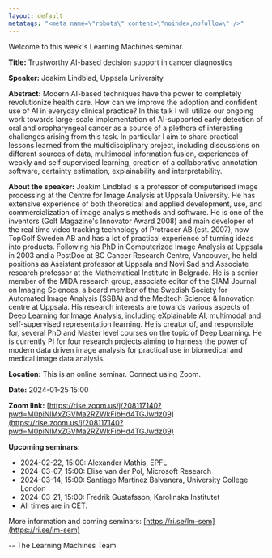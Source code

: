 ```yaml
---
layout: default
metatags: "<meta name=\"robots\" content=\"noindex,nofollow\" />"
---
```

Welcome to this week's Learning Machines seminar.

**Title:** Trustworthy AI-based decision support in cancer diagnostics

**Speaker:** Joakim Lindblad, Uppsala University

**Abstract:** Modern AI-based techniques have the power to completely revolutionize health care. How can we improve the adoption and confident use of AI in everyday clinical practice? In this talk I will utilize our ongoing work towards large-scale implementation of AI-supported early detection of oral and oropharyngeal cancer as a source of a plethora of interesting challenges arising from this task. In particular I aim to share practical lessons learned from the multidisciplinary project, including discussions on different sources of data, multimodal information fusion, experiences of weakly and self supervised learning, creation of a collaborative annotation software, certainty estimation, explainability and interpretability.

**About the speaker:** Joakim Lindblad is a professor of computerised image processing at the Centre for Image Analysis at Uppsala University. He has extensive experience of both theoretical and applied development, use, and commercialization of image analysis methods and software. He is one of the inventors (Golf Magazine's Innovator Award 2008) and main developer of the real time video tracking technology of Protracer AB (est. 2007), now TopGolf Sweden AB and has a lot of practical experience of turning ideas into products.
Following his PhD in Computerized Image Analysis at Uppsala in 2003 and a PostDoc at BC Cancer Research Centre, Vancouver, he held positions as Assistant professor at Uppsala and Novi Sad and Associate research professor at the Mathematical Institute in Belgrade.
He is a senior member of the MIDA research group, associate editor of the SIAM Journal on Imaging Sciences, a board member of the Swedish Society for Automated Image Analysis (SSBA) and the Medtech Science & Innovation centre at Uppsala. His research interests are towards various aspects of Deep Learning for Image Analysis, including eXplainable AI, multimodal and self-supervised representation learning. He is creator of, and responsible for, several PhD and Master level courses on the topic of Deep Learning. He is currently PI for four research projects aiming to harness the power of modern data driven image analysis for practical use in biomedical and medical image data analysis.

**Location:** This is an online seminar. Connect using Zoom.

**Date:** 2024-01-25 15:00

**Zoom link:** [https://rise.zoom.us/j/208117140?pwd=M0piNlMxZGVMa2RZWkFibHd4TGJwdz09](https://rise.zoom.us/j/208117140?pwd=M0piNlMxZGVMa2RZWkFibHd4TGJwdz09)

**Upcoming seminars:**

* 2024-02-22, 15:00: Alexander Mathis, EPFL
* 2024-03-07, 15:00: Elise van der Pol, Microsoft Research
* 2024-03-14, 15:00: Santiago Martinez Balvanera, University College London
* 2024-03-21, 15:00: Fredrik Gustafsson, Karolinska Institutet
* All times are in CET.

More information and coming seminars: [https://ri.se/lm-sem](https://ri.se/lm-sem)

-- The Learning Machines Team

